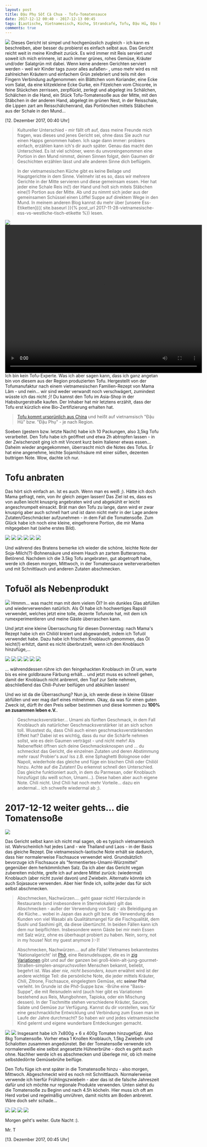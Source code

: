 ```yaml
---
layout: post
title: Đậu Phụ Sốt Cà Chua - Tofu-Tomatensauce
date: 2017-12-12 00:40 - 2017-12-13 00:45
tags: [Laotische, Vietnamesisch, Küche, Strandcafé, Tofu, Đậu Hũ, Đậu Phụ, Tomaten, Chiliöl, Tofuöl, Strandcafé]
comments: true
---
```

<img class="fit image" src="{{site.baseurl}}/images/2017-12-12-Cover-Tofu-Đậu-Phụ-bzw-Đậu-Hũ.jpg">
Dieses Gericht ist simpel und hochgenüsslich zugleich - ich kann es beschreiben, aber besser du probierst es einfach selbst aus. Das Gericht reicht weit in meine Kindheit zurück. Es wird immer mit Reis serviert und soweit ich mich erinnere, ist auch immer grünes, rohes Gemüse, Kräuter und/oder Salatgrün mit dabei. Wenn keine anderen Gerichten serviert werden - weil wir Kinder tags zuvor alles aufaßen- , umso mehr wird es mit zahlreichen Kräutern und einfachem Grün zelebriert und teils mit den Fingern Verbindung aufgenommen: ein Blättchen vom Koriander, eine Ecke vom Salat, da eine klitzekleine Ecke Gurke, ein Fitzelchen vom Chicorée, in  feine Stückchen zerrissen, zerpflückt, zerlegt und abgelegt ins Schälchen, Schälchen in die Hand, ein Stück Tofu-Tomatensoße aus der Mitte, mit den Stäbchen in der anderen Hand, abgelegt im grünen Nest, in der Reisschale, die Lippen zart am Reisschälchenrand, das Portiönchen mittels Stäbchen aus der Schale in den Mund...

[12. Dezember 2017, 00:40 Uhr]

> Kultureller Unterschied - mir fällt oft auf, dass meine Freunde mich fragen, was dieses und jenes Gericht sei, ohne dass Sie auch nur einen Happs genommen haben. Ich sage dann immer: probiers einfach, erzählen kann ich's dir auch später. Genau das macht den Unterschied. Es ist viel schöner, wenn du unvoreingenommen eine Portion in den Mund nimmst, deinen Sinnen folgst, dein Gaumen dir Geschichten erzählen lässt und alle anderen Sinne dich beflügeln.

> In der vietnamesischen Küche gibt es keine Beilage und Hauptgerichte in dem Sinne. Vielmehr ist es so, dass wir mehrere Gerichte in der Mitte servieren und diese gemeinsam essen. Hier hat jeder eine Schale Reis in(!) der Hand und holt sich mitels Stäbchen eine(!) Portion aus der Mitte. Ab und zu nimmt sich jeder aus der gemeinsamen Schüssel einen Löffel Suppe auf direktem Wege in den Mund. In meinem anderen Blog kannst du mehr über [unsere Ess-Etiketten]({{ site.baseurl }}{% post_url 2017-11-28-vietnamesische-ess-vs-westliche-tisch-etikette %}) lesen.

<img class="image left" src="{{site.baseurl}}/images/2017-12-12-Tofumanufaktur-Mama-Lâm.jpg">
<video class="image right" width="640" height="480" controls>
  <source src="{{site.baseurl}}/images/2017-12-12-Tofu-braten.mp4" type="video/mp4">
  Sorry, dein Browser so alt, dass er dieses Video nicht abspielen kann :P!
</video>
Ich bin kein Tofu-Experte. Was ich aber sagen kann, dass ich ganz angetan bin von diesem aus der Region produzierten Tofu. Hergestellt von der Tofumanufaktur nach einem vietnamesischen Familien-Rezept von Mama Lâm - und nein... wir sind weder verwandt noch verschwägert, zumindest wüsste ich das nicht ;)! Du kannst den Tofu im Asia-Shop in der Habsburgerstraße kaufen. Der Inhaber hat mir letztens erzählt, dass der Tofu erst kürzlich eine Bio-Zertifizierung erhalten hat.

> [Tofu kommt ursprünlich aus China](https://de.wikipedia.org/wiki/Tofu) und heißt auf vietnamsisch "Đậu Hũ" bzw. "Đậu Phụ" - je nach Region.

Soeben (gestern bzw. letzte Nacht) habe ich 10 Packungen, also 3,5kg Tofu verarbeitet. Den Tofu habe ich geöffnet und etwa 2h abtropfen lassen - in der Zwischenzeit ging ich mit Vincent kurz beim Italiener etwas essen... Daheim wieder angegekommen, überrascht mich die Notes des Tofus. Er hat eine angenehme, leichte Sojamilchsäure mit einer süßen, dezenten buttrigen Note. Wow, dachte ich nur.

# Tofu anbraten

Das hört sich einfach an. Ist es auch. Wenn man es weiß ;). Hätte ich doch Mama gefragt, nein, von ihr gleich zeigen lassen! Das Ziel ist es, dass es von außen leicht knusprig angebraten wird und abgekühlt er leicht angeschrumpelt einsackt. Brät man den Tofu zu lange, dann wird er zwar knusprig aber auch schnell hart und ist dann nicht mehr in der Lage andere Zutaten/Geschmäcker aufzunehmen - in dem Fall die Tomatensoße. Zum Glück habe ich noch eine kleine, eingefrorene Portion, die mir Mama mitgegeben hat (siehe erstes Bild).

<img class="image left" src="{{site.baseurl}}/images/2017-12-12-Tofu-Vergleich-1-Mama.jpg">
<img class="image right" src="{{site.baseurl}}/images/2017-12-12-Tofu-Vergleich-2.jpg">
<img class="image left" src="{{site.baseurl}}/images/2017-12-12-Tofu-Vergleich-3.jpg">
<img class="image right" src="{{site.baseurl}}/images/2017-12-12-Tofu-Vergleich-4.jpg">
<img class="image left" src="{{site.baseurl}}/images/2017-12-12-Tofu-Vergleich-5.jpg">
<img class="image right" src="{{site.baseurl}}/images/2017-12-12-Tofu-Vergleich-6.jpg">

Und während des Bratens bemerke ich wieder die schöne, leichte Note der Soja-Milch(?)-Bohnensäure und einem Hauch an zartem Butteraroma. Betörend. Nachdem ich die 3.5kg Tofu angebraten, gut abgetropft habe, werde ich diesen morgen, Mittwoch, in der Tomatensauce weiterverarbeiten und mit Schnittlauch und anderen Zutaten abschmecken.

# Tofuöl als Nebenprodukt

<img class="fit  image" src="{{site.baseurl}}/images/2017-12-12-chili-öl-1.jpg">
Hmmm... was macht man mit dem vielem Öl? In ein dunkles Glas abfüllen und wiederverwenden natürlich. Als Öl habe ich hochwertiges Rapsöl verwendet, welches jetzt eine tolle, dezente Tofunote hat, mit dem ich rumexperimentieren und meine Gäste überraschen kann.

Und jetzt eine kleine Überraschung für diesen Donnerstag: nach Mama's Rezept habe ich ein Chiliöl kreiert und abgewandelt, indem ich Tofuöl verwendet habe. Dazu habe ich frischen Knoblauch genommen, das Öl leicht(!) erhitzt, damit es nicht überbrutzelt, wenn ich den Knoblauch hinzufüge,...

<img class="image left" src="{{site.baseurl}}/images/2017-12-12-chili-öl-2.jpg">
<img class="image right" src="{{site.baseurl}}/images/2017-12-12-chili-öl-3.jpg">
<img class="image left" src="{{site.baseurl}}/images/2017-12-12-chili-öl-4.jpg">
<img class="image right" src="{{site.baseurl}}/images/2017-12-12-chili-öl-5.jpg">
<img class="image left" src="{{site.baseurl}}/images/2017-12-12-chili-öl-6.jpg">
<img class="image right" src="{{site.baseurl}}/images/2017-12-12-chili-öl-7.jpg">

... währenddessen rühre ich den feingehackten Knoblauch im Öl um, warte bis es eine goldbraune Färbung erhält... und jetzt muss es schnell gehen, damit der Knoblauch nicht anbrennt, den Topf zur Seite nehmen, abschließend das Chili-Pulver beifügen und abkühlen lassen!

Und wo ist da die Überraschung? Nun ja, ich werde diese in kleine Gläser abfüllen und wer mag darf eines mitnehmen. Okay, da was für einen guten Zweck ist, dürft ihr den Preis selber bestimmen und diese kommen zu **100% an zusammen leben e.V.**.

> Geschmacksverstärker... Umami als fünften Geschmack, in dem Fall Knoblauch als natürlicher Geschmacksverstärker ist an sich schon toll. Wusstest du, dass Chili auch einen geschmacksverstärkenden Effekt hat? Dabei ist es wichtig, dass du nur die Schärfe nehmen sollst, wie es dein Gaumen verträgst - und nicht mehr! Als Nebeneffekt öffnen sich deine Geschmacksknospen und ... du schmeckst das Gericht, die einzelnen Zutaten und deren Abstimmung mehr raus! Probier's aus! Iss z.B. eine Sphaghetti Bolognose oder Napoli, wiederhole das gleiche und füge ein bischen Chili oder Chiliöl hinzu. Achte auf die Zutaten! Du erkennst schnell den Unterschied. Das gleiche funktioniert auch, in dem du Parmesan, oder Knoblauch hinzufügst (du weiß schon, Umami...). Diese haben aber auch eigene Note. Chili nicht. Und Chili hat noch mehr Vorteile... dazu ein andermal... ich schweife wiedermal ab ;).

# 2017-12-12 weiter gehts... die Tomatensoße
<img class="fit image" src="{{site.baseurl}}/images/2017-12-12-Tomatendosen.jpg">

Das Gericht selbst kann ich nicht mal sagen, ob es typisch vietnamesisch ist. Wahrscheinlich hat jedes Land - wie Thailand und Laos - in der Basis das gleiche Rezept. Die vietnamesisch-laotische Note erhält sie dadurch, dass hier normalerweise Fischsauce verwendet wird. Grundsätzlich bevorzuge ich Fischsauce als "fermentiertes-Umami-Würzmittel" gegenüber dem herkömmlichen Salz. Da ich aber das Gericht vegan zubereiten möchte, greife ich auf andere Mittel zurück: (wiedermal) Knoblauch (aber nicht zuviel davon) und Zwiebeln. Alternativ könnte ich auch Sojasauce verwenden. Aber hier finde ich, sollte jeder das für sich selbst abschmecken.

> Abschmecken, Nachwürzen.... geht gaaar nicht! Hierzulande in Restaurants (und insbesondere in Sternelokalen) gilt das Abschmecken - außer der Verwendung von Salz - als Beleidigung an die Küche... wobei in Japan das auch gilt bzw. die Verwendung des Kunden von viel Wasabi als Qualitätsmangel für die Fischqualität, dem Sushi und Sashimi gilt, da diese übertüncht. In beiden Fällen kann ich dem nur beipflichten. Insbesondere wenn Gäste bei mir mein Essen mit Salz würz, ohne es überhaupt probiert zu haben. Nein, sorry, not in my house! Not my guest anymore }:-)!

> Abschmecken, Nachwürzen.... auf alle Fälle! Vietnames bekanntestes 'Nationalgericht' ist [Phở](https://de.wikipedia.org/wiki/Phở), eine Reisnudelsuppe, die es in [zig Variationen](https://en.wikipedia.org/wiki/Pho) gibt und auf der ganzen bei groß-klein-alt-jung-gourmet-Straßen-simplen-anspruchsvollen Menschen bekannt, beliebt, begehrt ist. Was aber *nie, nicht besonders, kaum* erwähnt wird ist der andere wichtige Teil: die persönliche Note, die jeder mittels Kräuter, Chili, Zitrone, Fischsauce, eingelegtem Gemüse, etc **seiner Phở** verleiht. Im Grunde ist die Phở-Suppe bzw. -Brühe eine "Basis-Suppe", die mit Reisnudeln wird (auch hier gibt es Variationen bestehend aus Reis, Mungbohnen, Tapioka, oder ein Mischung dessen). In der Tischmitte stehen verschiedene Kräuter, Saucen, Salate und Gemüse zur Verfügung. Kannst du dir vorstellen, was für eine geschmackliche Entwicklung und Verbindung zum Essen man im Laufe der Jahre durchmacht? So haben wir und jedes vietnamesische Kind gelernt und eigene wunderbare Entdeckungen gemacht.

<img class="image left" src="{{site.baseurl}}/images/2017-12-12-Knoblauch.jpg">
<img class="image right" src="{{site.baseurl}}/images/2017-12-12-leere-Tomatendosen.jpg">
Insgesamt habe ich 7x800g + 6 x 400g Tomaten hinzugefügt. Also 8kg Tomatensoße. Vorher etwa 1 Knollen Knoblauch, 1.5kg Zwiebeln und Schalotten zusammen angedünstet.
Bei der Tomatensoße verwende ich normalerweiße eine selbst angesetzte Hühnerbrühe - doch es geht auch ohne. Nachher werde ich es abschmecken und überlege mir, ob ich meine selbstdedörrte Gemüsebrühe beifüge.

Den Tofu füge ich erst später in die Tomatensoße hinzu - also morgen, Mittwoch. Abgeschmeckt wird es noch mit Schnittlauch. Normalerweise verwende ich hierfür Frühlingszwiebeln - aber das ist die falsche Jahreszeit dafür und ich möchte nur regionale Produkte verwenden. Unten siehst du die Tomatensoße zu Beginn und nach 4.5h köcheln. Hier muss ich oft am Herd vorbei und regelmäßig umrühren, damit nichts am Boden anbrennt. Wäre doch sehr schade...

<img class="image left" src="{{site.baseurl}}/images/2017-12-12-Tomatensoße-vorher-1.jpg">
<img class="image right" src="{{site.baseurl}}/images/2017-12-12-Tomatensoße-vorher-2.jpg">
<img class="image left" src="{{site.baseurl}}/images/2017-12-12-Tomatensoße-nachher-1.jpg">
<img class="image right" src="{{site.baseurl}}/images/2017-12-12-Tomatensoße-nachher-2.jpg">

Morgen geht's weiter. Gute Nacht :).

Mr. T

[13. Dezember 2017, 00:45 Uhr]
